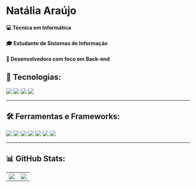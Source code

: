 # Natália Araújo

#### 💻 Técnica em Informática
#### 🎓 Estudante de Sistemas de Informação
#### 🚀 Desenvolvedora com foco em Back-end


## 🚧 Tecnologias:
<span>
  <img src="https://img.shields.io/badge/Java-%23ED8B00.svg?logo=openjdk&logoColor=white" />
  <img src="https://img.shields.io/badge/Python-3776AB?logo=python&logoColor=fff" />
  <img src="https://img.shields.io/badge/JavaScript-F7DF1E?logo=javascript&logoColor=000" />
  <img src="https://img.shields.io/badge/Node.js-6DA55F?logo=node.js&logoColor=white" />
</span>

---

## 🛠️ Ferramentas e Frameworks:
<span>
  <img src="https://img.shields.io/badge/Express.js-000000?logo=express&logoColor=white" />
  <img src="https://img.shields.io/badge/Vim-019733?logo=vim&logoColor=white" />
  <img src="https://img.shields.io/badge/Jira-0052CC?logo=jira&logoColor=fff" />
  <img src="https://img.shields.io/badge/MySQL-4479A1?logo=mysql&logoColor=fff" />
  <img src="https://img.shields.io/badge/Postgres-%23316192.svg?logo=postgresql&logoColor=white" />
  <img src="https://img.shields.io/badge/Postman-FF6C37?logo=postman&logoColor=white" />
  <img src="https://img.shields.io/badge/Git-F05032?logo=git&logoColor=fff" />
</span>

---

## 📊 GitHub Stats:
<table>
  <tr>
    <td>
      <img src="https://github-readme-stats.vercel.app/api?username=nataliarauj&include_all_commits=true&count_private=true&show_icons=true&line_height=20&theme=dracula" />
    </td>
    <td>
      <img src="https://github-readme-stats.vercel.app/api/top-langs?username=nataliarauj&show_icons=true&locale=en&layout=compact&theme=dracula" />
    </td>
  </tr>
</table>
